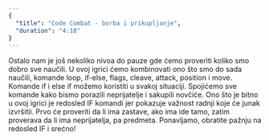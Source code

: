 ```yaml
---
{
  "title": "Code Combat - borba i prikupljanje",
  "duration": "4:18"
}
---
```


Ostalo nam je još nekoliko nivoa do pauze gde ćemo proveriti koliko smo dobro sve naučili. U ovoj igrici ćemo kombinovati ono što smo do sada naučili, komande loop, if-else, flags, cleave, attack, position i move. Komande if i else if možemo koristiti u svakoj situaciji. Spojićemo sve komande kako bismo porazili neprijatelje i sakupili novčiće. Ono što je bitno u ovoj igrici je redosled IF komandi jer pokazuje važnost radnji koje će junak izvršitii. Prvo će proveriti da li ima zastave, ako ima ide tamo, zatim proverava da li ima neprijatelja, pa predmeta. Ponavljamo, obratite pažnju na redosled IF i srećno!
